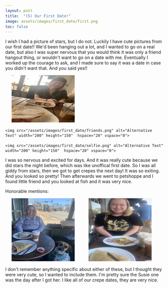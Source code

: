 ```yaml
---
layout: post
title:  "(5) Our First Date!"
image: assets/images/first_date/first.png
toc: false
---
```


I wish I had a picture of stars, but I do not. Luckily I have cute pictures from our first date!! We'd been hanging out a lot, and I wanted to go on a real date, but also I was super nervous that you would think it was only a friend hangout thing, or wouldn't want to go on a date with me. Eventually I worked up the courage to ask, and I made sure to say it was a date in case you didn't want that. And you said yes!!

<div class="row">
    <img src="/assets/images/first_date/first.png" alt="Alternative Text" width="200" height="150"  hspace="20" vspace="0">

    <img src="/assets/images/first_date/friends.png" alt="Alternative Text" width="200" height="150"  hspace="20" vspace="0">

    <img src="/assets/images/first_date/selfie.png" alt="Alternative Text" width="200" height="150"  hspace="20" vspace="0">
</div>

 I was so nervous and excited for days. And it was really cute because we did stars the night before, which was like unoffical first date. So I was all giddy from stars, then we got to get crepes the next day! It was so exiting. And you looked so pretty! Then afterwards we went to petshoppe and I found little friend and you looked at fish and it was very nice.
<br>

Honorable mentions: 
<div class="row">
 <img src="/assets/images/first_date/susie.png" alt="Alternative Text" width="200" height="200"  hspace="20" vspace="0">

 <img src="/assets/images/first_date/cutie.png" alt="Alternative Text" width="200" height="200"  hspace="20" vspace="0">
</div>

I don't remember anything specific about either of these, but I thought they were very cute, so I wanted to include them. I'm pretty sure the Susie one was the day after I got her. I like all of our crepe dates, they are very nice. 


